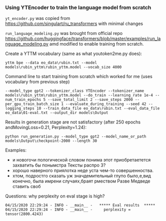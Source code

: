 ### Using YTEncoder to train the language model from scratch

```yt_encoder.py``` was copied from 
https://github.com/singulart/ru_transformers with minimal changes

```run_language_modeling.py``` was brought from official repo https://github.com/huggingface/transformers/blob/master/examples/run_language_modeling.py amd modified to enable training from scratch.


Create a YTTM vocabulary (same as what youtoken2me.py does):
```
yttm bpe --data eo_data\rubin.txt --model models\rubin_yttm\rubin_yttm.model --vocab_size 4000 
```

Command line to start training from scratch which worked for me (uses vocabulary from previous step)

``` 
--model_type gpt2 --tokenizer_class YTEncoder --tokenizer_name models\rubin_yttm\rubin_yttm.model --do_train --learning_rate 1e-4 --num_train_epochs 5 --save_total_limit 2 --save_steps 2000 --per_gpu_train_batch_size 1 --evaluate_during_training --seed 42 --logging_steps 10 --train_data_file eo_data\rubin.txt --eval_data_file eo_data\01-eval.txt --output_dir models\Output
```

Results in generation stage are not satisfactory (after 250 epochs andMovingLoss=0.21, Perplexity=1.24):
```
python run_generation.py --model_type gpt2 --model_name_or_path models\Output\checkpoint-2000 --length 30 
```

Examples:

- и новогочи пологической словом понима этот приобретаетется захватить бы понымстра Тексты распро З?
- хорошо наверного приялотка неде уста чем-то совершенноства.
- хтом, подростго сказать уж значдемительный глупо было,е,вид конечно, была имрени случаях,браят рмеством Разве Медведе ставить своб

Questions: why perplexity on eval stage is high?
```
04/15/2020 22:29:24 - INFO - __main__ -   ***** Eval results  *****
04/15/2020 22:29:24 - INFO - __main__ -     perplexity = tensor(2800.4243)
```